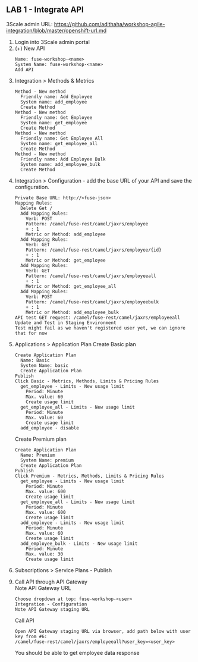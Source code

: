 
## LAB 1 - Integrate API


3Scale admin URL: https://github.com/adithaha/workshop-agile-integration/blob/master/openshift-url.md
  
1. Login into 3Scale admin portal
2. (+) New API
   ```
   Name: fuse-workshop-<name>
   System Name: fuse-workshop-<name>
   Add API
   ```
3. Integration > Methods & Metrics 
   ```
   Method - New method  
     Friendly name: Add Employee  
     System name: add_employee  
     Create Method  
   Method - New method  
     Friendly name: Get Employee  
     System name: get_employee  
     Create Method  
   Method - New method  
     Friendly name: Get Employee All  
     System name: get_employee_all  
     Create Method  
   Method - New method  
     Friendly name: Add Employee Bulk  
     System name: add_employee_bulk 
     Create Method  
   ```
4. Integration > Configuration - add the base URL of your API and save the configuration.
   ```
   Private Base URL: http://<fuse-json>
   Mapping Rules:
     Delete Get /
     Add Mapping Rules:
       Verb: POST
       Pattern: /camel/fuse-rest/camel/jaxrs/employee
       + : 1
       Metric or Method: add_employee
     Add Mapping Rules:
       Verb: GET
       Pattern: /camel/fuse-rest/camel/jaxrs/employee/{id}
       + : 1
       Metric or Method: get_employee
     Add Mapping Rules:
       Verb: GET
       Pattern: /camel/fuse-rest/camel/jaxrs/employeeall
       + : 1
       Metric or Method: get_employee_all
     Add Mapping Rules:
       Verb: POST
       Pattern: /camel/fuse-rest/camel/jaxrs/employeebulk
       + : 1
       Metric or Method: add_employee_bulk
   API test GET request: /camel/fuse-rest/camel/jaxrs/employeeall
   Update and Test in Staging Environment 
   Test might fail as we haven't registered user yet, we can ignore that for now
   ```
5. Applications > Application Plan
   Create Basic plan
   ```
   Create Application Plan
     Name: Basic
     System Name: basic
     Create Application Plan
   Publish
   Click Basic - Metrics, Methods, Limits & Pricing Rules 
     get_employee - Limits - New usage limit
       Period: Minute
       Max. value: 60
       Create usage limit
     get_employee_all - Limits - New usage limit
       Period: Minute
       Max. value: 60
       Create usage limit
     add_employee - disable
   ```
   Create Premium plan
   ```
   Create Application Plan
     Name: Premium
     System Name: premium
     Create Application Plan
   Publish
   Click Premium - Metrics, Methods, Limits & Pricing Rules 
     get_employee - Limits - New usage limit
       Period: Minute
       Max. value: 600
       Create usage limit
     get_employee_all - Limits - New usage limit
       Period: Minute
       Max. value: 600
       Create usage limit
     add_employee - Limits - New usage limit
       Period: Minute
       Max. value: 60
       Create usage limit
     add_employee_bulk - Limits - New usage limit
       Period: Minute
       Max. value: 30
       Create usage limit
    ```
6. Subscriptions > Service Plans - Publish
<!--
7. Create developer account 
   ```
   Choose dropdown Audience
   Account - Listing - Create
     Username: fuse-workshop-<user>
     Email: fuse-workshop-<user>@email.com
     Password: password
     Organization: fuse-workshop-<user>
   ```    

8. Register developer  
   We will use the account to be registered with application plan  
   Register with Basic plan
   ```
   Choose dropdown Audience
   Account - Listing
   Click fuse-workshop-<user> - Applications - (+) Create Application
     Application Plan: Choose - fuse-workshop-<name> - Basic 
     Name: fuse-workshop-<user>-basic
     Description: fuse-workshop-<user>-basic
     Create Application
   Note the User Key eg. 4567d96a9a0d34b590d1b93f92397a79
   ```
-->
9. Call API through API Gateway  
   Note API Gateway URL
   ```
   Choose dropdown at top: fuse-workshop-<user>
   Integration - Configuration
   Note API Gateway staging URL
   ```
   Call API
   ```
   Open API Gateway staging URL via browser, add path below with user key from #6:
   /camel/fuse-rest/camel/jaxrs/employeeall?user_key=<user_key>
   ```
   You should be able to get employee data response

